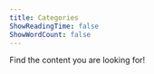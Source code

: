 ```yaml
---
title: Categories
ShowReadingTime: false
ShowWordCount: false
---
```


Find the content you are looking for!